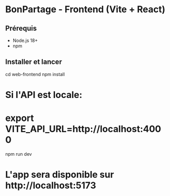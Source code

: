 
# BonPartage - Frontend (Vite + React)

## Prérequis
- Node.js 18+
- npm

## Installer et lancer
cd web-frontend
npm install
# Si l'API est locale:
# export VITE_API_URL=http://localhost:4000
npm run dev

# L'app sera disponible sur http://localhost:5173
